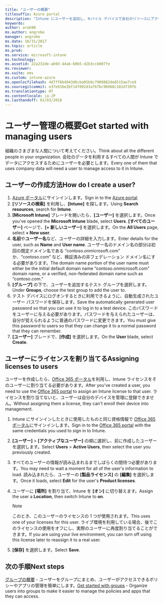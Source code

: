 ```yaml
---
title: "ユーザーの概要"
titlesuffix: Azure portal
description: "Intune にユーザーを追加し、モバイル デバイスで会社のリソースにアクセスできるようにします。"
keywords: 
author: arob98
ms.author: angrobe
manager: angrobe
ms.date: 10/31/2017
ms.topic: article
ms.prod: 
ms.service: microsoft-intune
ms.technology: 
ms.assetid: 22a232de-ab93-44ab-b0b5-d2b3ccb007fe
ms.reviewer: 
ms.suite: ems
ms.custom: intune-azure
ms.openlocfilehash: 4d7ff6b4943d6cba05b9c7909882de6515ae7ce9
ms.sourcegitcommit: e37e916e2bf14f092d3a767bc90d68c181d739fb
ms.translationtype: HT
ms.contentlocale: ja-JP
ms.lasthandoff: 01/03/2018
---
```

# <a name="get-started-with-managing-users"></a><span data-ttu-id="fd4d7-103">ユーザー管理の概要</span><span class="sxs-lookup"><span data-stu-id="fd4d7-103">Get started with managing users</span></span>

<span data-ttu-id="fd4d7-104">組織のさまざまな人間について考えてください。</span><span class="sxs-lookup"><span data-stu-id="fd4d7-104">Think about all the different people in your organization.</span></span> <span data-ttu-id="fd4d7-105">会社のデータを利用するすべての人間が Intune でデータにアクセスするためにユーザーを必要とします。</span><span class="sxs-lookup"><span data-stu-id="fd4d7-105">Every one of them that uses company data will need a user to manage access to it in Intune.</span></span>

## <a name="how-do-i-create-a-user"></a><span data-ttu-id="fd4d7-106">ユーザーの作成方法</span><span class="sxs-lookup"><span data-stu-id="fd4d7-106">How do I create a user?</span></span>

1. <span data-ttu-id="fd4d7-107">[Azure ポータル](https://portal.azure.com)にサインインします。</span><span class="sxs-lookup"><span data-stu-id="fd4d7-107">Sign in to the [Azure portal](https://portal.azure.com).</span></span>
2. <span data-ttu-id="fd4d7-108">**[リソースの検索]** を利用し、**[Intune]** を探します。</span><span class="sxs-lookup"><span data-stu-id="fd4d7-108">Using **Search resources**, search for **Intune**.</span></span>
3. <span data-ttu-id="fd4d7-109">**[Microsoft Intune]** ブレードを開いたら、**[ユーザー]** を選択します。</span><span class="sxs-lookup"><span data-stu-id="fd4d7-109">Once you've opened the **Microsoft Intune** blade, select **Users**.</span></span> <span data-ttu-id="fd4d7-110">**[すべてのユーザー]** ページで、**[+ 新しいユーザー]** を選択します。</span><span class="sxs-lookup"><span data-stu-id="fd4d7-110">On the **All Users** page, select **+ New user**.</span></span>
4. <span data-ttu-id="fd4d7-111">**名前**や**ユーザー名**など、ユーザーの詳細を入力します。</span><span class="sxs-lookup"><span data-stu-id="fd4d7-111">Enter details for the user, such as **Name** and **User name**.</span></span> <span data-ttu-id="fd4d7-112">ユーザー名のドメイン名の部分は初回の既定ドメイン名である “contoso.onmicrosoft.com” か、“contoso.com” など、検証済みの非フェデレーション ドメイン名にする必要があります。</span><span class="sxs-lookup"><span data-stu-id="fd4d7-112">The domain name portion of the user name must either be the initial default domain name “contoso.onmicrosoft.com” domain name, or a verified, non-federated domain name such as “contoso.com.”</span></span>
5. <span data-ttu-id="fd4d7-113">**[グループ]** の下で、ユーザーを追加するテスト グループを選択します。</span><span class="sxs-lookup"><span data-stu-id="fd4d7-113">Under **Groups**, choose the test group to add the user to.</span></span>
6. <span data-ttu-id="fd4d7-114">テスト デバイスにログオンするときに利用できるように、自動生成されたユーザー パスワードを保存します。</span><span class="sxs-lookup"><span data-stu-id="fd4d7-114">Save the automatically generated user password so that you can use it to log in to a test device.</span></span> <span data-ttu-id="fd4d7-115">このパスワードをユーザーに与える必要があります。パスワードを与えられたユーザーは、自分が覚えられるように普通のパスワードに変更できます。</span><span class="sxs-lookup"><span data-stu-id="fd4d7-115">You must give this password to users so that they can change it to a normal password that they can remember.</span></span>
7. <span data-ttu-id="fd4d7-116">**[ユーザー]** ブレードで、**[作成]** を選択します。</span><span class="sxs-lookup"><span data-stu-id="fd4d7-116">On the **User** blade, select **Create**.</span></span>

## <a name="assigning-licenses-to-users"></a><span data-ttu-id="fd4d7-117">ユーザーにライセンスを割り当てる</span><span class="sxs-lookup"><span data-stu-id="fd4d7-117">Assigning licenses to users</span></span>

<span data-ttu-id="fd4d7-118">ユーザーを作成したら、[Office 365 ポータル](http://go.microsoft.com/fwlink/p/?LinkId=698854)を利用し、Intune ライセンスをそのユーザーに割り当てる必要があります。</span><span class="sxs-lookup"><span data-stu-id="fd4d7-118">After you've created a user, you need to use the [Office 365 portal](http://go.microsoft.com/fwlink/p/?LinkId=698854) to assign an Intune license to that user.</span></span> <span data-ttu-id="fd4d7-119">ライセンスを割り当てないと、ユーザーは自分のデバイスを管理に登録できません。</span><span class="sxs-lookup"><span data-stu-id="fd4d7-119">Without assigning them a license, they can't enroll their device into management.</span></span>

1. <span data-ttu-id="fd4d7-120">Intune にサインインしたときに使用したものと同じ資格情報で [Office 365 ポータル](http://go.microsoft.com/fwlink/p/?LinkId=698854)にサインインします。</span><span class="sxs-lookup"><span data-stu-id="fd4d7-120">Sign in to the [Office 365 portal](http://go.microsoft.com/fwlink/p/?LinkId=698854) with the same credentials you used to sign in to Intune.</span></span>
2. <span data-ttu-id="fd4d7-121">**[ユーザー]** > **[アクティブなユーザー]** の順に選択し、前に作成したユーザーを選択します。</span><span class="sxs-lookup"><span data-stu-id="fd4d7-121">Select **Users** > **Active Users**, then select the user you previously created.</span></span>
3. <span data-ttu-id="fd4d7-122">すべてのユーザーの情報が読み込まれるまでしばらくの間待つ必要があります。</span><span class="sxs-lookup"><span data-stu-id="fd4d7-122">You may need to wait a moment for all of the user's information to load.</span></span> <span data-ttu-id="fd4d7-123">読み込まれたら、ユーザーの **[製品ライセンス]** の **[編集]** を選択します。</span><span class="sxs-lookup"><span data-stu-id="fd4d7-123">Once it loads, select **Edit** for the user's **Product licenses**.</span></span>
4. <span data-ttu-id="fd4d7-124">ユーザーに **[場所]** を割り当て、Intune を **[オン]** に切り替えます。</span><span class="sxs-lookup"><span data-stu-id="fd4d7-124">Assign the user a **Location**, then switch Intune to **on**.</span></span>

   > [!NOTE]
   > <span data-ttu-id="fd4d7-125">このとき、このユーザーのライセンスの 1 つが使用されます。</span><span class="sxs-lookup"><span data-stu-id="fd4d7-125">This uses one of your licenses for this user.</span></span> <span data-ttu-id="fd4d7-126">ライブ環境を利用している場合、後でこのライセンスの使用をオフにし、実際のユーザーに再度割り当てることができます。</span><span class="sxs-lookup"><span data-stu-id="fd4d7-126">If you are using your live environment, you can turn off using this license later to reassign it to a real user.</span></span>

5. <span data-ttu-id="fd4d7-127">**[保存]** を選択します。</span><span class="sxs-lookup"><span data-stu-id="fd4d7-127">Select **Save**.</span></span>

## <a name="next-steps"></a><span data-ttu-id="fd4d7-128">次の手順</span><span class="sxs-lookup"><span data-stu-id="fd4d7-128">Next steps</span></span>

<span data-ttu-id="fd4d7-129">[グループの概要](get-started-groups.md) - ユーザーをグループにまとめ、ユーザーがアクセスできるポリシーやアプリの管理を簡単にします。</span><span class="sxs-lookup"><span data-stu-id="fd4d7-129">[Get started with groups](get-started-groups.md) - Organize users into groups to make it easier to manage the policies and apps that they can access.</span></span>

